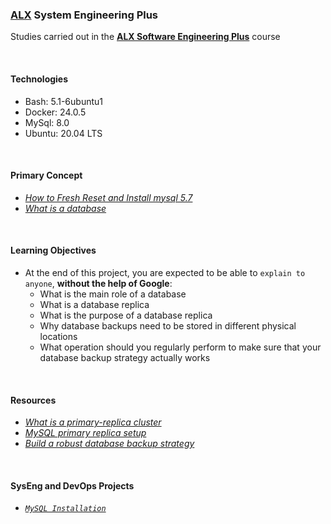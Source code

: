 ### [ALX](https://www.alxafrica.com/) System Engineering Plus

Studies carried out in the **[ALX Software Engineering Plus](https://www.alxafrica.com/software-engineering-plus/)** course

<br />

#### Technologies

* Bash:     5.1-6ubuntu1
* Docker:   24.0.5
* MySql:    8.0
* Ubuntu:   20.04 LTS

<br />

#### Primary Concept

* _[How to Fresh Reset and Install mysql 5.7](/assets/reinstall_mysql.md)_
* _[What is a database](https://www.techtarget.com/searchdatamanagement/definition/database)_

<br />

#### Learning Objectives

* At the end of this project, you are expected to be able to `explain to anyone`, **without the help of Google**:
    * What is the main role of a database
    * What is a database replica
    * What is the purpose of a database replica
    * Why database backups need to be stored in different physical locations
    * What operation should you regularly perform to make sure that your database backup strategy actually works

<br />

#### Resources

* _[What is a primary-replica cluster](https://www.digitalocean.com/community/tutorials/how-to-choose-a-redundancy-plan-to-ensure-high-availability#sql-replication)_
* _[MySQL primary replica setup](https://www.digitalocean.com/community/tutorials/how-to-choose-a-redundancy-plan-to-ensure-high-availability#sql-replication)_
* _[Build a robust database backup strategy](https://www.digitalocean.com/community/tutorials/how-to-set-up-replication-in-mysql)_

<br />

#### SysEng and DevOps Projects

* _[`MySQL Installation`](0-install_mysql)_

<br />
